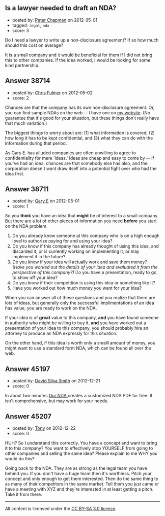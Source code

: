 ## Is a lawyer needed to draft an NDA?

- posted by: [Peter Chapman](https://stackexchange.com/users/-1/17760-peter-chapman) on 2012-05-01
- tagged: `legal`, `nda`
- score: 3

Do I need a lawyer to write up a non-disclosure agreement? If so how much should this cost on average? 

It is a small company and it would be beneficial for them if I did not bring this to other companies. If the idea worked, I would be looking for some kind partnership.


## Answer 38714

- posted by: [Chris Fulmer](https://stackexchange.com/users/-1/17026-chris-fulmer) on 2012-05-02
- score: 2

Chances are that the company has its own non-disclosure agreement.  Or, you can find sample NDAs on the web -- I have one on [my website](http://www.fulmerlawfirm.com/?page_id=15).  (No guarantee that it's good for your situation, but these things don't really have that much variation.)

The biggest things to worry about are: (1) what information is covered, (2) how long it has to be kept confidential, and (3) what they can do with the information during that period.

As Gary E. has alluded companies are often unwilling to agree to confidentiality for mere 'ideas.'  Ideas are cheap and easy to come by -- if you've had an idea, chances are that somebody else has also, and the corporation doesn't want draw itself into a potential fight over who had the idea first. 


## Answer 38711

- posted by: [Gary E](https://stackexchange.com/users/-1/2587-gary-e) on 2012-05-01
- score: 1

So you **think** you have an idea that **might** be of interest to a small company. But there are a lot of other pieces of information you need **before** you start on the NDA problem.

 1. Do you already know someone at this company who is on a high enough level to authorize paying for and using your idea?
 2. Do you know if this company has already thought of using this idea, and discarded it, or is currently working on implementing it, or may implement it in the future?
 3. Do you know if your idea will actually work and save them money? *(Have you worked out the details of your idea and evaluated it from the perspective of this company?)* Do you have a presentation, ready to go, to show off your idea?
 4. Do you know if their competition is using this idea or something like it?
 5. Have you worked out how much money you want for your idea?

When you can answer all of these questions and you realize that there are lots of ideas, but generally only the successful implimentations of an idea has value, you are ready to work on the NDA.

If your idea is of **great** value to this company, **and** you have found someone in authority who might be willing to buy it, **and** you have worked out a presentation of your idea to this company, you should probably hire an attorney to produce an NDA expressly for this situation.

On the other hand, if this idea is worth only a smalll amount of money, you might want to use a standard form NDA, which can be found all over the web.



## Answer 45197

- posted by: [David Silva Smith](https://stackexchange.com/users/-1/6292-david-silva-smith) on 2012-12-21
- score: 0

<p>In about two minutes <a href="https://www.ournda.com/" rel="nofollow">Our NDA </a> creates a customized NDA PDF for free. It isn't comprehensive, but may work for your needs.</p>



## Answer 45207

- posted by: [Tony](https://stackexchange.com/users/-1/22119-tony) on 2012-12-22
- score: 0

HUH? So I understand this correctly. You have a concept and want to bring it to this company? You want to effectively stop YOURSELF from going to other companies and selling the same idea? Please explain to me WHY you would do this?

Going back to the NDA. They are as strong as the legal team you have behind you. If you don't have a huge team then it's worthless. Pitch your concept and only enough to get them interested. Then do the same thing to as many of their competitors in the same market. Tell them you just came or have a meeting with XYZ and they're interested in at least getting a pitch. Take it from there.



---

All content is licensed under the [CC BY-SA 3.0 license](https://creativecommons.org/licenses/by-sa/3.0/).
